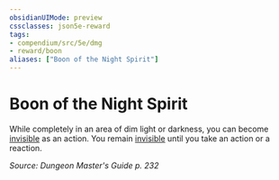 ```yaml
---
obsidianUIMode: preview
cssclasses: json5e-reward
tags:
- compendium/src/5e/dmg
- reward/boon
aliases: ["Boon of the Night Spirit"]
---
```

# Boon of the Night Spirit

While completely in an area of dim light or darkness, you can become [invisible](/compendium/rules/conditions.md#invisible) as an action. You remain [invisible](/compendium/rules/conditions.md#invisible) until you take an action or a reaction. 

*Source: Dungeon Master's Guide p. 232*